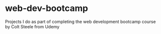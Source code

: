 # web-dev-bootcamp
Projects I do as part of completing the web development bootcamp course by Colt Steele from Udemy
